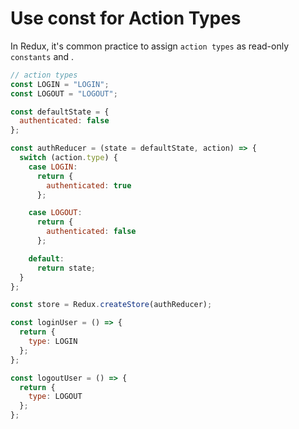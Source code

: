 # Use const for Action Types

In Redux, it's common practice to assign `action types` as read-only `constants` and .

```js
// action types
const LOGIN = "LOGIN";
const LOGOUT = "LOGOUT";

const defaultState = {
  authenticated: false
};

const authReducer = (state = defaultState, action) => {
  switch (action.type) {
    case LOGIN:
      return {
        authenticated: true
      };

    case LOGOUT:
      return {
        authenticated: false
      };

    default:
      return state;
  }
};

const store = Redux.createStore(authReducer);

const loginUser = () => {
  return {
    type: LOGIN
  };
};

const logoutUser = () => {
  return {
    type: LOGOUT
  };
};
```
